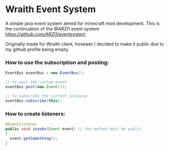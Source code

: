 # Wraith Event System

A simple java event system aimed for minecraft mod development. This is the continuation of the @ARZI1 event system
https://github.com/ARZI1/eventsystem

Originally made for Wraith client, hovewer I decided to make it public due to my github profile being empty.

### How to use the subscription and posting:
```java
EventBus eventBus = new EventBus();

// to post the custom event
eventBus.post(new Event());

// to subscribe the current instance
eventBus.subscribe(this);
```

### How to create listeners:
```java
@EventListener
public void invoke(Event event) // the method must be public
{
  event.getSomething();
}
```
